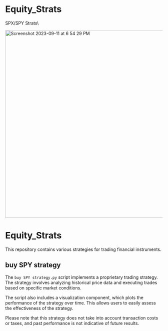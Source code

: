 # Equity_Strats

SPX/SPY Strats\

<img width="600" alt="Screenshot 2023-09-11 at 6 54 29 PM" src="https://github.com/jimmmmmmmmmmmy/Equity_Strats/assets/143036559/bcd90d67-0786-4222-9707-ca4f2436e9ce">

# Equity_Strats

This repository contains various strategies for trading financial instruments.

## buy SPY strategy

The `buy SPY strategy.py` script implements a proprietary trading strategy. The strategy involves analyzing historical price data and executing trades based on specific market conditions.

The script also includes a visualization component, which plots the performance of the strategy over time. This allows users to easily assess the effectiveness of the strategy.

Please note that this strategy does not take into account transaction costs or taxes, and past performance is not indicative of future results.

